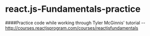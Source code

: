 # react.js-Fundamentals-practice

####Practice code while working through Tyler McGinnis' tutorial -- http://courses.reactjsprogram.com/courses/reactjsfundamentals
